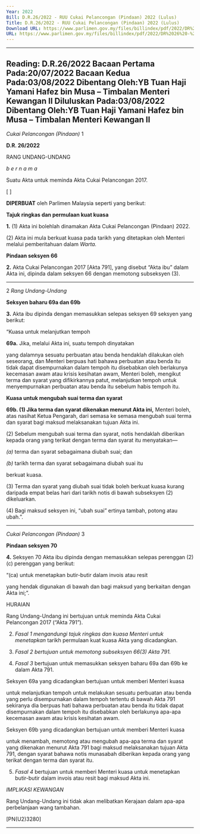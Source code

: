 ```yaml
---
Year: 2022
Bill: D.R.26/2022 - RUU Cukai Pelancongan (Pindaan) 2022 (Lulus)
Title: D.R.26/2022 - RUU Cukai Pelancongan (Pindaan) 2022 (Lulus)
Download URL: https://www.parlimen.gov.my/files/billindex/pdf/2022/DR%2026%20-%20bm.pdf
URL: https://www.parlimen.gov.my/files/billindex/pdf/2022/DR%2026%20-%20bm.pdf
---
```

---
Reading:
D.R.26/2022
Bacaan Pertama Pada:20/07/2022
Bacaan Kedua Pada:03/08/2022
Dibentang Oleh:YB Tuan Haji Yamani Hafez bin Musa – Timbalan Menteri Kewangan II
Diluluskan Pada:03/08/2022
Dibentang Oleh:YB Tuan Haji Yamani Hafez bin Musa – Timbalan Menteri Kewangan II
---

_Cukai Pelancongan (Pindaan)_ 1

**D.R. 26/2022**

RANG UNDANG-UNDANG

_b e r n a m a_

Suatu Akta untuk meminda Akta Cukai Pelancongan 2017.

[ ]

**DIPERBUAT** oleh Parlimen Malaysia seperti yang berikut:

**Tajuk ringkas dan permulaan kuat kuasa**

**1.** (1) Akta ini bolehlah dinamakan Akta Cukai Pelancongan
(Pindaan) 2022.

(2) Akta ini mula berkuat kuasa pada tarikh yang ditetapkan
oleh Menteri melalui pemberitahuan dalam _Warta._

**Pindaan seksyen 66**

**2.** Akta Cukai Pelancongan 2017 [Akta 791], yang disebut
“Akta ibu” dalam Akta ini, dipinda dalam seksyen 66 dengan
memotong subseksyen (3).


-----

2 _Rang Undang-Undang_

**Seksyen baharu 69a dan 69b**

**3.** Akta ibu dipinda dengan memasukkan selepas seksyen 69
seksyen yang berikut:

“Kuasa untuk melanjutkan tempoh

**69a.** Jika, melalui Akta ini, suatu tempoh dinyatakan

yang dalamnya sesuatu perbuatan atau benda hendaklah
dilakukan oleh seseorang, dan Menteri berpuas hati bahawa
perbuatan atau benda itu tidak dapat disempurnakan dalam
tempoh itu disebabkan oleh berlakunya kecemasan awam atau
krisis kesihatan awam, Menteri boleh, mengikut terma dan
syarat yang difikirkannya patut, melanjutkan tempoh untuk
menyempurnakan perbuatan atau benda itu sebelum habis
tempoh itu.

**Kuasa untuk mengubah suai terma dan syarat**

**69b. (1) Jika terma dan syarat dikenakan menurut Akta ini,**
Menteri boleh, atas nasihat Ketua Pengarah, dari semasa
ke semasa mengubah suai terma dan syarat bagi maksud
melaksanakan tujuan Akta ini.

(2) Sebelum mengubah suai terma dan syarat, notis hendaklah
diberikan kepada orang yang terikat dengan terma dan syarat
itu menyatakan—

_(a)_ terma dan syarat sebagaimana diubah suai; dan

_(b)_ tarikh terma dan syarat sebagaimana diubah suai itu

berkuat kuasa.

(3) Terma dan syarat yang diubah suai tidak boleh
berkuat kuasa kurang daripada empat belas hari dari tarikh notis
di bawah subseksyen (2) dikeluarkan.

(4) Bagi maksud seksyen ini, “ubah suai” ertinya tambah,
potong atau ubah.”.


-----

_Cukai Pelancongan (Pindaan)_ 3

**Pindaan seksyen 70**

**4.** Seksyen 70 Akta ibu dipinda dengan memasukkan selepas
perenggan (2)(c) perenggan yang berikut:

“(ca) untuk menetapkan butir-butir dalam invois atau resit

yang hendak digunakan di bawah dan bagi maksud yang
berkaitan dengan Akta ini;”.

HURAIAN

Rang Undang-Undang ini bertujuan untuk meminda Akta Cukai Pelancongan 2017
(“Akta 791”).

2. _Fasal 1 mengandungi tajuk ringkas dan kuasa Menteri untuk menetapkan_
tarikh permulaan kuat kuasa Akta yang dicadangkan.

3. _Fasal 2 bertujuan untuk memotong subseksyen 66(3) Akta 791._

4. _Fasal 3_ bertujuan untuk memasukkan seksyen baharu 69a dan 69b
ke dalam Akta 791.

Seksyen 69a yang dicadangkan bertujuan untuk memberi Menteri kuasa

untuk melanjutkan tempoh untuk melakukan sesuatu perbuatan atau benda yang
perlu disempurnakan dalam tempoh tertentu di bawah Akta 791 sekiranya dia
berpuas hati bahawa perbuatan atau benda itu tidak dapat disempurnakan dalam tempoh
itu disebabkan oleh berlakunya apa-apa kecemasan awam atau krisis kesihatan
awam.

Seksyen 69b yang dicadangkan bertujuan untuk memberi Menteri kuasa

untuk menambah, memotong atau mengubah apa-apa terma dan syarat yang
dikenakan menurut Akta 791 bagi maksud melaksanakan tujuan Akta 791,
dengan syarat bahawa notis munasabah diberikan kepada orang yang terikat
dengan terma dan syarat itu.

5. _Fasal 4_ bertujuan untuk memberi Menteri kuasa untuk menetapkan
butir-butir dalam invois atau resit bagi maksud Akta ini.

_IMPLIKASI KEWANGAN_

Rang Undang-Undang ini tidak akan melibatkan Kerajaan dalam apa-apa
perbelanjaan wang tambahan.

[PN(U2)3280]


-----

